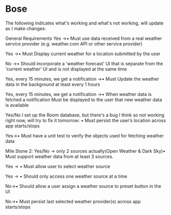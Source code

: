 # Bose 

The following indicates what's working and what's not working, will update as I make changes:

General Requirements
Yes ->• Must use data received from a real weather service provider (e.g. weather.com API or
other service provider)

Yes ->• Must Display current weather for a location submitted by the user

No ->• Should incorporate a 'weather forecast' UI that is separate from the 'current weather'
UI and is not displayed at the same time

Yes, every 15 minutes, we get a notification ->• Must Update the weather data in the background at least every 1 hours

Yes, every 15 minutes, we get a notification ->• When weather data is fetched a notification Must be displayed to the user that new
weather data is available


Yes/No I set up the Room database, but there's a bug I think so not working right now, will try to fix it tomorrow:
• Must persist the user’s location across app starts/stops

Yes->• Must have a unit test to verify the objects used for fetching weather data

Mile Stone 2:
Yes/No -> only 2 sources actually(Open Weather & Dark Sky)• Must support weather data from at least 3 sources.

Yes -> • Must allow user to select weather source

Yes -> • Should only access one weather source at a time

No->• Should allow a user assign a weather source to preset button in the UI

No->• Must persist last selected weather provider(s) across app starts/stops

